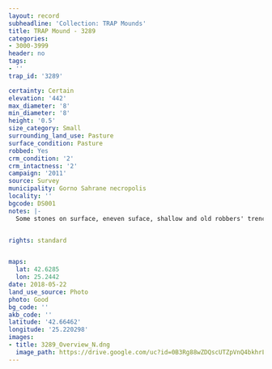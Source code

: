 ```yaml
---
layout: record
subheadline: 'Collection: TRAP Mounds'
title: TRAP Mound - 3289
categories:
- 3000-3999
header: no
tags:
- ''
trap_id: '3289'

certainty: Certain
elevation: '442'
max_diameter: '8'
min_diameter: '8'
height: '0.5'
size_category: Small
surrounding_land_use: Pasture
surface_condition: Pasture
robbed: Yes
crm_condition: '2'
crm_intactness: '2'
campaign: '2011'
source: Survey
municipality: Gorno Sahrane necropolis
locality: ''
bgcode: DS001
notes: |-
  Some stones on surface, eneven suface, shallow and old robbers' trench on side.


rights: standard


maps:
  lat: 42.6285
  lon: 25.2442
date: 2018-05-22
land_use_source: Photo
photo: Good
bg_code: ''
akb_code: ''
latitude: '42.66462'
longitude: '25.220298'
images:
- title: 3289_Overview_N.dng
  image_path: https://drive.google.com/uc?id=0B3Rg88wZDQscUTZpVnQ4bkhrLVU
---
```

